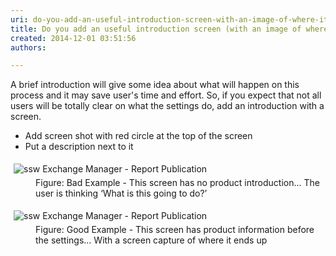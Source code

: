 ```yaml
---
uri: do-you-add-an-useful-introduction-screen-with-an-image-of-where-it-is-going-prior-to-settings
title: Do you add an useful introduction screen (with an image of where it is going) prior to settings?
created: 2014-12-01 03:51:56
authors:

---
```





<span class='intro'> <p>A brief introduction will give some idea about what will happen on this 
process and it may save user's time and effort. So, if you expect that 
not all users will be totally clear on what the settings do, add an 
introduction with a screen.</p> </span>

<ul><li>Add screen shot with red circle at the top of the screen </li><li>Put a description next to it </li></ul><dl class="badImage"><dt> 
      <img alt="ssw Exchange Manager - Report Publication" src="http&#58;//www.ssw.com.au/ssw/Standards/Rules/Images/IntroScreenBad.gif" style="margin&#58;5px;" />
   </dt><dd>Figure&#58; Bad Example - This screen has no product introduction... The user is thinking ‘What is this going to do?’</dd></dl><dl class="goodImage"><dt> 
      <img alt="ssw Exchange Manager - Report Publication" src="http&#58;//www.ssw.com.au/ssw/Standards/Rules/Images/IntroScreenGood.gif" style="margin&#58;5px;" />
   </dt><dd>Figure&#58; Good Example - This screen has product information before the settings... With a screen capture of where it ends up</dd></dl>


